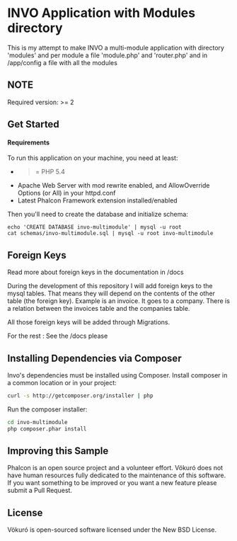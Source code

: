 INVO Application with Modules directory
================================================

This is my attempt to make INVO a multi-module application
with directory 'modules'
and per module a file 'module.php' and 'router.php'
and in /app/config a file with all the modules


NOTE
----
Required version: >= 2

Get Started
-----------

#### Requirements

To run this application on your machine, you need at least:

* >= PHP 5.4
* Apache Web Server with mod rewrite enabled, and AllowOverride Options (or All) in your httpd.conf
* Latest Phalcon Framework extension installed/enabled

Then you'll need to create the database and initialize schema:

    echo 'CREATE DATABASE invo-multimodule' | mysql -u root
    cat schemas/invo-multimodule.sql | mysql -u root invo-multimodule


Foreign Keys
------------------------------------
Read more about foreign keys in the documentation in /docs

During the development of this repository I will add foreign keys
to the mysql tables. That means they will depend on the contents of the other table
(the foreign key).
Example is an invoice. It goes to a company.
There is a relation between the invoices table and the companies table.

All those foreign keys will be added through Migrations.

For the rest : See the /docs please





Installing Dependencies via Composer
------------------------------------
Invo's dependencies must be installed using Composer. Install composer in a common location or in your project:

```bash
curl -s http://getcomposer.org/installer | php
```

Run the composer installer:

```bash
cd invo-multimodule
php composer.phar install
```

Improving this Sample
---------------------
Phalcon is an open source project and a volunteer effort.
Vökuró does not have human resources fully dedicated to the maintenance of this software.
If you want something to be improved or you want a new feature please submit a Pull Request.

License
-------
Vökuró is open-sourced software licensed under the New BSD License.
